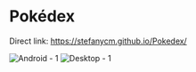 # Pokédex
Direct link: https://stefanycm.github.io/Pokedex/

![Android - 1](https://user-images.githubusercontent.com/93954357/141374432-d9ec27c2-c742-4f48-b4c4-765c58a6bf63.png)
![Desktop - 1](https://user-images.githubusercontent.com/93954357/141374533-3ac6dfee-c23e-4cbc-8023-150522c37de5.png)

